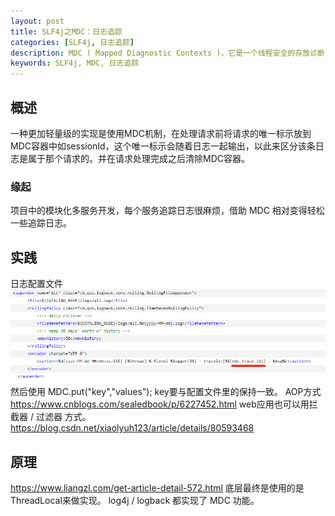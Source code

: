 ```yaml
---
layout: post
title: SLF4j之MDC：日志追踪
categories: [SLF4j, 日志追踪]
description: MDC ( Mapped Diagnostic Contexts )，它是一个线程安全的存放诊断日志的容器。
keywords: SLF4j, MDC, 日志追踪
---
```

## 概述
一种更加轻量级的实现是使用MDC机制，在处理请求前将请求的唯一标示放到MDC容器中如sessionId，这个唯一标示会随着日志一起输出，以此来区分该条日志是属于那个请求的。并在请求处理完成之后清除MDC容器。
### 缘起
项目中的模块化多服务开发，每个服务追踪日志很麻烦，借助 MDC 相对变得轻松一些追踪日志。
## 实践
日志配置文件
![mdc](/images/post/201810/mdc1.png)
然后使用 MDC.put("key","values"); key要与配置文件里的保持一致。
AOP方式
  https://www.cnblogs.com/sealedbook/p/6227452.html
web应用也可以用拦截器 / 过滤器 方式。
https://blog.csdn.net/xiaolyuh123/article/details/80593468
## 原理
https://www.liangzl.com/get-article-detail-572.html
底层最终是使用的是ThreadLocal来做实现。
log4j / logback 都实现了 MDC 功能。
